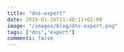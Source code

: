 ```yaml
---
title: "dns-expert"
date: 2019-01-16T11:40:11+02:00
image: "/images/blog/dns-expert.png"
tags: ["dns","expert"]
comments: false
---
```

